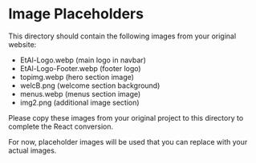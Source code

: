 # Image Placeholders

This directory should contain the following images from your original website:

- EtAl-Logo.webp (main logo in navbar)
- EtAl-Logo-Footer.webp (footer logo) 
- topimg.webp (hero section image)
- welcB.png (welcome section background)
- menus.webp (menus section image)
- img2.png (additional image section)

Please copy these images from your original project to this directory to complete the React conversion.

For now, placeholder images will be used that you can replace with your actual images.